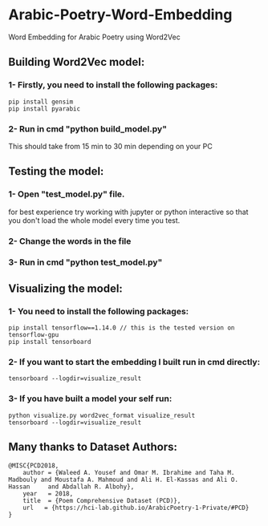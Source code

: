 # Arabic-Poetry-Word-Embedding

Word Embedding for Arabic Poetry using Word2Vec

## Building Word2Vec model:

### 1- Firstly, you need to install the following packages:

    pip install gensim
    pip install pyarabic

### 2- Run in cmd "python build_model.py"

This should take from 15 min to 30 min depending on your PC

## Testing the model:

### 1- Open "test_model.py" file.

for best experience try working with jupyter or python interactive so that you don't load the whole model every time you test.

### 2- Change the words in the file

### 3- Run in cmd "python test_model.py"

## Visualizing the model:

### 1- You need to install the following packages:

    pip install tensorflow==1.14.0 // this is the tested version on tensorflow-gpu
    pip install tensorboard

### 2- If you want to start the embedding I built run in cmd directly:

    tensorboard --logdir=visualize_result

### 3- If you have built a model your self run:

    python visualize.py word2vec_format visualize_result
    tensorboard --logdir=visualize_result

## Many thanks to Dataset Authors:

    @MISC{PCD2018,
        author = {Waleed A. Yousef and Omar M. Ibrahime and Taha M. Madbouly and Moustafa A. Mahmoud and Ali H. El-Kassas and Ali O.     Hassan     and Abdallah R. Albohy},
        year   = 2018,
        title  = {Poem Comprehensive Dataset (PCD)},
        url   = {https://hci-lab.github.io/ArabicPoetry-1-Private/#PCD}
    }
